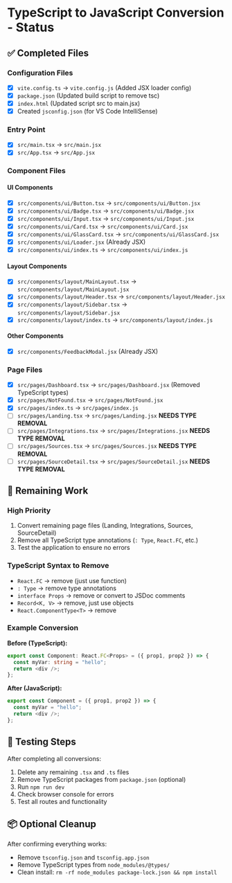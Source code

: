 # TypeScript to JavaScript Conversion - Status

## ✅ Completed Files

### Configuration Files
- [x] `vite.config.ts` → `vite.config.js` (Added JSX loader config)
- [x] `package.json` (Updated build script to remove tsc)
- [x] `index.html` (Updated script src to main.jsx)
- [x] Created `jsconfig.json` (for VS Code IntelliSense)

### Entry Point
- [x] `src/main.tsx` → `src/main.jsx`
- [x] `src/App.tsx` → `src/App.jsx`

### Component Files

#### UI Components
- [x] `src/components/ui/Button.tsx` → `src/components/ui/Button.jsx`
- [x] `src/components/ui/Badge.tsx` → `src/components/ui/Badge.jsx`
- [x] `src/components/ui/Input.tsx` → `src/components/ui/Input.jsx`
- [x] `src/components/ui/Card.tsx` → `src/components/ui/Card.jsx`
- [x] `src/components/ui/GlassCard.tsx` → `src/components/ui/GlassCard.jsx`
- [x] `src/components/ui/Loader.jsx` (Already JSX)
- [x] `src/components/ui/index.ts` → `src/components/ui/index.js`

#### Layout Components
- [x] `src/components/layout/MainLayout.tsx` → `src/components/layout/MainLayout.jsx`
- [x] `src/components/layout/Header.tsx` → `src/components/layout/Header.jsx`
- [x] `src/components/layout/Sidebar.tsx` → `src/components/layout/Sidebar.jsx`
- [x] `src/components/layout/index.ts` → `src/components/layout/index.js`

#### Other Components
- [x] `src/components/FeedbackModal.jsx` (Already JSX)

### Page Files
- [x] `src/pages/Dashboard.tsx` → `src/pages/Dashboard.jsx` (Removed TypeScript types)
- [x] `src/pages/NotFound.tsx` → `src/pages/NotFound.jsx`
- [x] `src/pages/index.ts` → `src/pages/index.js`
- [ ] `src/pages/Landing.tsx` → `src/pages/Landing.jsx` **NEEDS TYPE REMOVAL**
- [ ] `src/pages/Integrations.tsx` → `src/pages/Integrations.jsx` **NEEDS TYPE REMOVAL**
- [ ] `src/pages/Sources.tsx` → `src/pages/Sources.jsx` **NEEDS TYPE REMOVAL**
- [ ] `src/pages/SourceDetail.tsx` → `src/pages/SourceDetail.jsx` **NEEDS TYPE REMOVAL**

## 🔨 Remaining Work

### High Priority
1. Convert remaining page files (Landing, Integrations, Sources, SourceDetail)
2. Remove all TypeScript type annotations (`: Type`, `React.FC`, etc.)
3. Test the application to ensure no errors

### TypeScript Syntax to Remove
- `React.FC` → remove (just use function)
- `: Type` → remove type annotations
- `interface Props` → remove or convert to JSDoc comments
- `Record<K, V>` → remove, just use objects
- `React.ComponentType<T>` → remove

### Example Conversion
**Before (TypeScript):**
```typescript
export const Component: React.FC<Props> = ({ prop1, prop2 }) => {
  const myVar: string = "hello";
  return <div />;
};
```

**After (JavaScript):**
```javascript
export const Component = ({ prop1, prop2 }) => {
  const myVar = "hello";
  return <div />;
};
```

## 🚀 Testing Steps

After completing all conversions:
1. Delete any remaining `.tsx` and `.ts` files
2. Remove TypeScript packages from `package.json` (optional)
3. Run `npm run dev`
4. Check browser console for errors
5. Test all routes and functionality

## 📦 Optional Cleanup

After confirming everything works:
- Remove `tsconfig.json` and `tsconfig.app.json`
- Remove TypeScript types from `node_modules/@types/`
- Clean install: `rm -rf node_modules package-lock.json && npm install`

